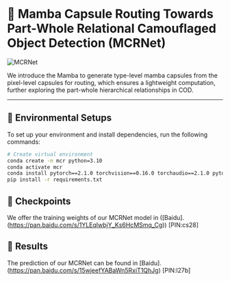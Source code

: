 # 💊 Mamba Capsule Routing Towards Part-Whole Relational Camouflaged Object Detection (MCRNet)


![MCRNet](https://github.com/user-attachments/assets/400b892b-633e-4e41-bf39-25686d4b1179)

We introduce the Mamba to generate type-level mamba capsules from the pixel-level capsules for routing, which ensures a lightweight computation, further exploring the part-whole hierarchical relationships in COD.

---

📌 Environmental Setups
---

To set up your environment and install dependencies, run the following commands:

```bash
# Create virtual environment
conda create -n mcr python=3.10
conda activate mcr
conda install pytorch==2.1.0 torchvision==0.16.0 torchaudio==2.1.0 pytorch-cuda=11.8 -c pytorch -c nvidia
pip install -r requirements.txt
```


📌 Checkpoints
---
We offer the training weights of our MCRNet model in ([Baidu]. (https://pan.baidu.com/s/1YLEqlwbjY_Ks6HcMSmq_Cg)) [PIN:cs28] 





📌 Results
---
The prediction of our MCRNet can be found in [Baidu]. (https://pan.baidu.com/s/15wjeefYABaWn5RxiT1QhJg) [PIN:l27b] 




